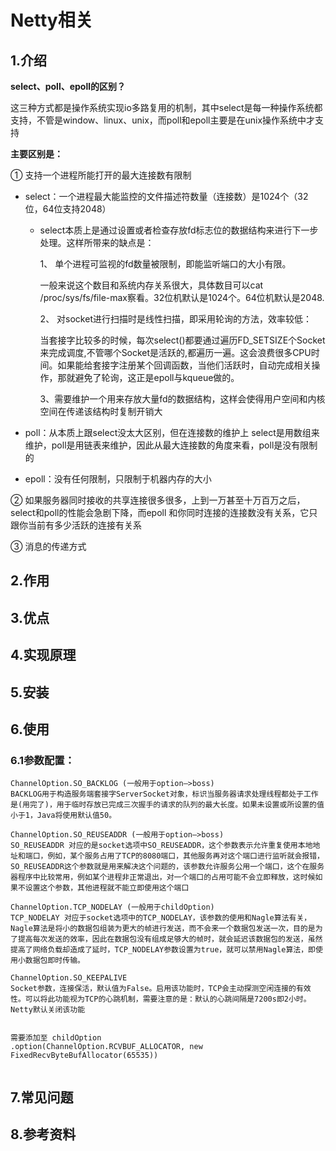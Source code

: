 # Netty相关

## 1.介绍

**select、poll、epoll的区别？**

这三种方式都是操作系统实现io多路复用的机制，其中select是每一种操作系统都支持，不管是window、linux、unix，而poll和epoll主要是在unix操作系统中才支持

**主要区别是：**

① 支持一个进程所能打开的最大连接数有限制

- select：一个进程最大能监控的文件描述符数量（连接数）是1024个（32位，64位支持2048）

  - select本质上是通过设置或者检查存放fd标志位的数据结构来进行下一步处理。这样所带来的缺点是：

    1、 单个进程可监视的fd数量被限制，即能监听端口的大小有限。

       一般来说这个数目和系统内存关系很大，具体数目可以cat /proc/sys/fs/file-max察看。32位机默认是1024个。64位机默认是2048.

    2、 对socket进行扫描时是线性扫描，即采用轮询的方法，效率较低：

    ​    当套接字比较多的时候，每次select()都要通过遍历FD_SETSIZE个Socket来完成调度,不管哪个Socket是活跃的,都遍历一遍。这会浪费很多CPU时间。如果能给套接字注册某个回调函数，当他们活跃时，自动完成相关操作，那就避免了轮询，这正是epoll与kqueue做的。

    3、需要维护一个用来存放大量fd的数据结构，这样会使得用户空间和内核空间在传递该结构时复制开销大

- poll：从本质上跟select没太大区别，但在连接数的维护上 select是用数组来维护，poll是用链表来维护，因此从最大连接数的角度来看，poll是没有限制的
- epoll：没有任何限制，只限制于机器内存的大小

② 如果服务器同时接收的共享连接很多很多，上到一万甚至十万百万之后，select和poll的性能会急剧下降，而epoll 和你同时连接的连接数没有关系，它只跟你当前有多少活跃的连接有关系

③ 消息的传递方式



## 2.作用

## 3.优点

## 4.实现原理

## 5.安装

## 6.使用



### 6.1参数配置：

```
ChannelOption.SO_BACKLOG (一般用于option–>boss)
BACKLOG用于构造服务端套接字ServerSocket对象，标识当服务器请求处理线程都处于工作是(用完了)，用于临时存放已完成三次握手的请求的队列的最大长度。如果未设置或所设置的值小于1，Java将使用默认值50。

ChannelOption.SO_REUSEADDR (一般用于option–>boss)
SO_REUSEADDR 对应的是socket选项中SO_REUSEADDR，这个参数表示允许重复使用本地地址和端口，例如，某个服务占用了TCP的8080端口，其他服务再对这个端口进行监听就会报错，SO_REUSEADDR这个参数就是用来解决这个问题的，该参数允许服务公用一个端口，这个在服务器程序中比较常用，例如某个进程非正常退出，对一个端口的占用可能不会立即释放，这时候如果不设置这个参数，其他进程就不能立即使用这个端口

ChannelOption.TCP_NODELAY (一般用于childOption)
TCP_NODELAY 对应于socket选项中的TCP_NODELAY，该参数的使用和Nagle算法有关，Nagle算法是将小的数据包组装为更大的帧进行发送，而不会来一个数据包发送一次，目的是为了提高每次发送的效率，因此在数据包没有组成足够大的帧时，就会延迟该数据包的发送，虽然提高了网络负载却造成了延时，TCP_NODELAY参数设置为true，就可以禁用Nagle算法，即使用小数据包即时传输。

ChannelOption.SO_KEEPALIVE
Socket参数，连接保活，默认值为False。启用该功能时，TCP会主动探测空闲连接的有效性。可以将此功能视为TCP的心跳机制，需要注意的是：默认的心跳间隔是7200s即2小时。Netty默认关闭该功能


需要添加至 childOption
.option(ChannelOption.RCVBUF_ALLOCATOR, new FixedRecvByteBufAllocator(65535))


```







## 7.常见问题

## 8.参考资料